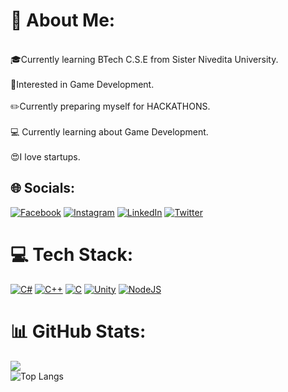 # 💫 About Me:
<br>🎓Currently learning BTech C.S.E from Sister Nivedita University.<br><br>👀Interested in Game Development.<br><br>✏️Currently preparing myself for HACKATHONS.<br><br>💻 Currently learning about Game Development.<br><br>😍I love startups.<br>


## 🌐 Socials:
[![Facebook](https://img.shields.io/badge/Facebook-%231877F2.svg?logo=Facebook&logoColor=white)](https://www.facebook.com/mdtameem.gazi.9?mibextid=ZbWKwL) [![Instagram](https://img.shields.io/badge/Instagram-%23E4405F.svg?logo=Instagram&logoColor=white)](http://www.instagram.com/mdtameemgazi) [![LinkedIn](https://img.shields.io/badge/LinkedIn-%230077B5.svg?logo=linkedin&logoColor=white)](https://www.linkedin.com/in/muhammad-tameem-gazi-26893a22a/?utm_source=share&utm_campaign=share_via&utm_content=profile&utm_medium=android_app) [![Twitter](https://img.shields.io/badge/Twitter-%231DA1F2.svg?logo=Twitter&logoColor=white)](https://twitter.com/tameem_gazi?t=nN73tKDfIGU-ZAy3KN9Dbw&s=09)

# 💻 Tech Stack:
[![C#](https://img.shields.io/badge/C%23-239120?style=for-the-badge&logo=c-sharp&logoColor=white)](https://dotnet.microsoft.com/en-us/languages/csharp) 
[![C++](https://img.shields.io/badge/c++-%2300599C.svg?style=for-the-badge&logo=c%2B%2B&logoColor=white)](https://www.geeksforgeeks.org/c-plus-plus/) 
[![C](https://img.shields.io/badge/c-%2300599C.svg?style=for-the-badge&logo=c&logoColor=white)](https://www.geeksforgeeks.org/c-programming-language/) 
[![Unity](https://img.shields.io/badge/Unity-100000?style=for-the-badge&logo=unity&logoColor=white)](https://unity.com/)
[![NodeJS](https://skills.thijs.gg/icons?i=nodejs&theme=light)](https://skills.thijs.gg)
# 📊 GitHub Stats:
![](https://github-readme-streak-stats.herokuapp.com/?user=Tameem2004&theme=radical)<br/>
![Top Langs](https://github-readme-stats.vercel.app/api/top-langs/?username=Tameem2004&layout=donut-vertical)<br/>
